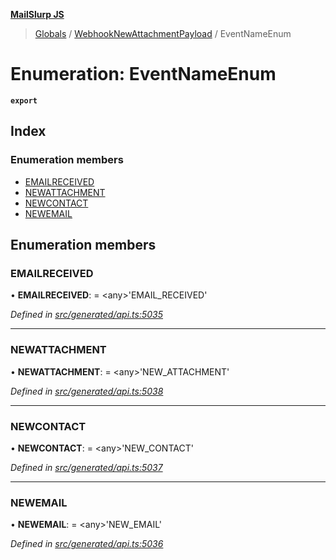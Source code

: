 **[MailSlurp JS](../README.md)**

> [Globals](../README.md) / [WebhookNewAttachmentPayload](../modules/webhooknewattachmentpayload.md) / EventNameEnum

# Enumeration: EventNameEnum

**`export`** 

## Index

### Enumeration members

* [EMAILRECEIVED](webhooknewattachmentpayload.eventnameenum.md#emailreceived)
* [NEWATTACHMENT](webhooknewattachmentpayload.eventnameenum.md#newattachment)
* [NEWCONTACT](webhooknewattachmentpayload.eventnameenum.md#newcontact)
* [NEWEMAIL](webhooknewattachmentpayload.eventnameenum.md#newemail)

## Enumeration members

### EMAILRECEIVED

•  **EMAILRECEIVED**:  = \<any>'EMAIL\_RECEIVED'

*Defined in [src/generated/api.ts:5035](https://github.com/mailslurp/mailslurp-client/blob/85c640b/src/generated/api.ts#L5035)*

___

### NEWATTACHMENT

•  **NEWATTACHMENT**:  = \<any>'NEW\_ATTACHMENT'

*Defined in [src/generated/api.ts:5038](https://github.com/mailslurp/mailslurp-client/blob/85c640b/src/generated/api.ts#L5038)*

___

### NEWCONTACT

•  **NEWCONTACT**:  = \<any>'NEW\_CONTACT'

*Defined in [src/generated/api.ts:5037](https://github.com/mailslurp/mailslurp-client/blob/85c640b/src/generated/api.ts#L5037)*

___

### NEWEMAIL

•  **NEWEMAIL**:  = \<any>'NEW\_EMAIL'

*Defined in [src/generated/api.ts:5036](https://github.com/mailslurp/mailslurp-client/blob/85c640b/src/generated/api.ts#L5036)*

